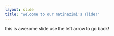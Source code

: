 ```yaml
---
layout: slide
title: "welcome to our matinazimi's slide!"
---
```

this is awesome slide
use the left arrow to go back!
